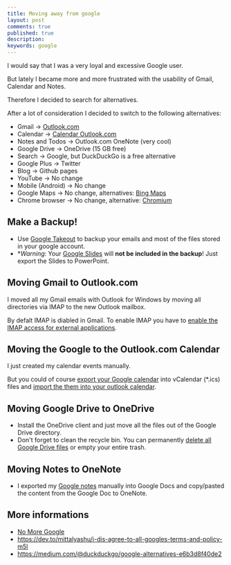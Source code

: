 ```yaml
---
title: Moving away from google
layout: post
comments: true
published: true
description: 
keywords: google
---
```


I would say that I was a very loyal and excessive Google user. 

But lately I became more and more frustrated with the usability of Gmail, Calendar and Notes. 

Therefore I decided to search for alternatives. 

After a lot of consideration I decided to switch to the following alternatives:

* Gmail -> [Outlook.com](https://outlook.com)
* Calendar -> [Calendar Outlook.com](https://office.live.com/start/Calendar.aspx)
* Notes and Todos -> Outlook.com OneNote (very cool)
* Google Drive -> OneDrive (15 GB free)
* Search -> Google, but DuckDuckGo is a free alternative
* Google Plus -> Twitter
* Blog -> Github pages
* YouTube -> No change
* Mobile (Android) -> No change
* Google Maps -> No change, alternatives: [Bing Maps](https://www.bing.com/maps)
* Chrome browser -> No change, alternative: [Chromium](https://www.chromium.org/Home)

## Make a Backup!

* Use [Google Takeout](https://takeout.google.com/settings/takeout) to backup your emails and most of the files stored in your google account.
* **Warning*: Your [Google Slides](https://docs.google.com/presentation/
) will **not be included in the backup**! Just export the Slides to PowerPoint.

## Moving Gmail to Outlook.com

I moved all my Gmail emails with Outlook for Windows by moving all directories via IMAP to the new Outlook mailbox. 

By defalt IMAP is diabled in Gmail. To enable IMAP you have to [enable the IMAP access for external applications](https://support.google.com/mail/answer/7126229?hl=en).

## Moving the Google to the Outlook.com Calendar

I just created my calendar events manually.

But you could of course [export your Google calendar](https://support.google.com/calendar/answer/37111?hl=en) 
into vCalendar (*.ics) files and [import the them into your outlook calendar](https://support.office.com/en-us/article/import-or-subscribe-to-a-calendar-in-outlook-com-cff1429c-5af6-41ec-a5b4-74f2c278e98c).

## Moving Google Drive to OneDrive

* Install the OneDrive client and just move all the files out of the Google Drive directory.
* Don't forget to clean the recycle bin. You can permanently [delete all Google Drive files](https://support.google.com/drive/answer/2375102?co=GENIE.Platform%3DDesktop&hl=en) or empty your entire trash.

## Moving Notes to OneNote

* I exported my [Google notes](https://keep.google.com/) manually into Google Docs and copy/pasted the content from the 
Google Doc to OneNote.

## More informations

* [No More Google](https://nomoregoogle.com/)
* <https://dev.to/mittalyashu/i-dis-agree-to-all-googles-terms-and-policy-m5l>
* <https://medium.com/@duckduckgo/google-alternatives-e6b3d8f40de2>
